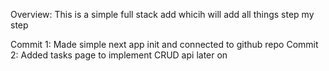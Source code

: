 Overview: This is a simple full stack add whicih will add all things step my step

Commit 1: Made simple next app init and connected to github repo
Commit 2: Added tasks page to implement CRUD api later on
